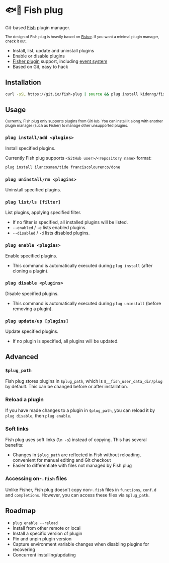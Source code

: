 # 🐟🔌 Fish plug

Git-based [Fish](https://fishshell.com/) plugin manager.

<small>

The design of Fish plug is heavily based on [Fisher](https://github.com/jorgebucaran/fisher). If you want a minimal plugin manager, check it out.

</small>

- Install, list, update and uninstall plugins
- Enable or disable plugins
- [Fisher plugin](https://github.com/jorgebucaran/fisher#creating-a-plugin) support, including [event system](https://github.com/jorgebucaran/fisher#event-system)
- Based on Git, easy to hack

## Installation

```sh
curl -sSL https://git.io/fish-plug | source && plug install kidonng/fish-plug
```

## Usage

<small>

Currently, Fish plug only supports plugins from GitHub. You can install it along with another plugin manager (such as Fisher) to manage other unsupported plugins.

</small>

### `plug install/add <plugins>`

Install specified plugins.

Currently Fish plug supports `<GitHub user>/<repository name>` format:

```sh
plug install ilancosman/tide franciscolourenco/done
```

### `plug uninstall/rm <plugins>`

Uninstall specified plugins.

### `plug list/ls [filter]`

List plugins, applying specified filter.

- If no filter is specified, all installed plugins will be listed.
- `--enabled` / `-e` lists enabled plugins.
- `--disabled` / `-d` lists disabled plugins.

### `plug enable <plugins>`

Enable specified plugins.

- This command is automatically executed during `plug install` (after cloning a plugin).

### `plug disable <plugins>`

Disable specified plugins.

- This command is automatically executed during `plug uninstall` (before removing a plugin).

### `plug update/up [plugins]`

Update specified plugins.

- If no plugin is specified, all plugins will be updated.

## Advanced

### `$plug_path`

Fish plug stores plugins in `$plug_path`, which is `$__fish_user_data_dir/plug` by default. This can be changed before or after installation.

### Reload a plugin

If you have made changes to a plugin in `$plug_path`, you can reload it by `plug disable`, then `plug enable`.

### Soft links

Fish plug uses soft links (`ln -s`) instead of copying. This has several benefits:

- Changes in `$plug_path` are reflected in Fish without reloading, convenient for manual editing and Git checkout
- Easier to differentiate with files not managed by Fish plug

### Accessing on-`.fish` files

Unlike Fisher, Fish plug doesn't copy non-`.fish` files in `functions`, `conf.d` and `completions`. However, you can access these files via `$plug_path`.

## Roadmap

- `plug enable --reload`
- Install from other remote or local
- Install a specific version of plugin
- Pin and unpin plugin version
- Capture environment variable changes when disabling plugins for recovering
- Concurrent installing/updating
